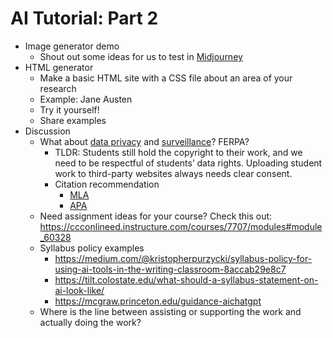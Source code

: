 # AI Tutorial: Part 2

* Image generator demo
    * Shout out some ideas for us to test in [Midjourney](https://discord.com/channels/1096150521418621079/1096465518812205187)
* HTML generator
  * Make a basic HTML site with a CSS file about an area of your research
  * Example: Jane Austen
  * Try it yourself! 
  * Share examples
* Discussion
  * What about [data privacy](https://theconversation.com/chatgpt-is-a-data-privacy-nightmare-if-youve-ever-posted-online-you-ought-to-be-concerned-199283) and [surveillance](https://marcwatkins.substack.com/p/its-time-to-step-off-the-ai-panic?sd=pf)? FERPA? 
    * TLDR:  Students still hold the copyright to their work, and we need to be respectful of students’ data rights. Uploading student work to third-party websites always needs clear consent.
    * Citation recommendation 
      * [MLA](https://style.mla.org/citing-generative-ai/)
      * [APA](https://apastyle.apa.org/blog/how-to-cite-chatgpt)
  * Need assignment ideas for your course? Check this out: https://ccconlineed.instructure.com/courses/7707/modules#module_60328 
  * Syllabus policy examples 
    * https://medium.com/@kristopherpurzycki/syllabus-policy-for-using-ai-tools-in-the-writing-classroom-8accab29e8c7
    * https://tilt.colostate.edu/what-should-a-syllabus-statement-on-ai-look-like/
    * https://mcgraw.princeton.edu/guidance-aichatgpt 
  * Where is the line between assisting or supporting the work and actually doing the work?
